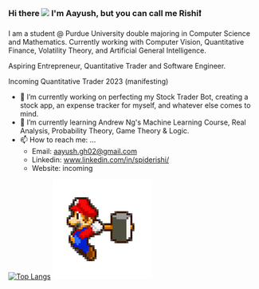 ### Hi there <img src="https://raw.githubusercontent.com/MartinHeinz/MartinHeinz/master/wave.gif" width="30px"> I'm Aayush, but you can call me Rishi:exclamation:

I am a student @ Purdue University double majoring in Computer Science and Mathematics. Currently working with Computer Vision, Quantitative Finance, Volatility Theory, and Artificial General Intelligence. 

Aspiring Entrepreneur, Quantitative Trader and Software Engineer.

Incoming Quantitative Trader 2023 (manifesting)


- 🔭 I’m currently working on perfecting my Stock Trader Bot, creating a stock app, an expense tracker for myself, and whatever else comes to mind.
- 🌱 I’m currently learning Andrew Ng's Machine Learning Course, Real Analysis, Probability Theory, Game Theory & Logic.
- 📫 How to reach me: ...
  - Email: aayush.gh02@gmail.com
  - Linkedin: www.linkedin.com/in/spiderishi/
  - Website: incoming

[![Top Langs](https://github-readme-stats.vercel.app/api/top-langs/?username=SpideR1sh1&layout=compact&theme=material-palenight)](https://github.com/SpideR1sh1/github-readme-stats)
![text](https://github.com/SpideR1sh1/SpideR1sh1/blob/main/mario.gif?raw=true)

<!-- Here are some ideas to get you started:
- 🤔 I’m looking for help with ...
- 💬 Ask me about ...

- 😄 Pronouns: ...
- ⚡ Fun fact: ... --> 


